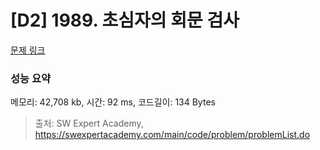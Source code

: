 # [D2] 1989. 초심자의 회문 검사

[문제 링크](https://swexpertacademy.com/main/code/problem/problemDetail.do?contestProbId=AV5PyTLqAf4DFAUq) 

### 성능 요약

메모리: 42,708   kb, 시간: 92   ms, 코드길이: 134 Bytes



> 출처: SW Expert Academy, https://swexpertacademy.com/main/code/problem/problemList.do